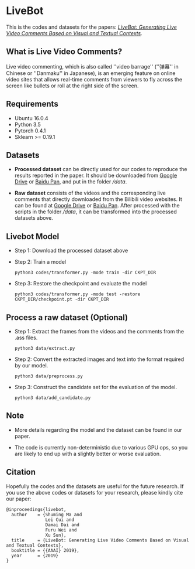 # LiveBot

This is the codes and datasets for the papers: [*LiveBot: Generating Live Video Comments Based on Visual and Textual Contexts*](https://arxiv.org/pdf/1809.04938.pdf).

## What is Live Video Comments?
Live video commenting, which is also called ''video barrage'' (''弹幕'' in Chinese or ''Danmaku'' in Japanese), is an emerging feature on online video sites that allows real-time comments from viewers to fly across the screen like bullets or roll at the right side of the screen.


## Requirements
* Ubuntu 16.0.4
* Python 3.5
* Pytorch 0.4.1
* Sklearn >= 0.19.1

## Datasets

- **Processed dataset** can be directly used for our codes to reproduce the results reported in the paper. It should be downloaded from [Google Drive](https://drive.google.com/open?id=13hLJ4yCJVJjz02YB0dyugeE_fcl6EI-B) or [Baidu Pan](https://pan.baidu.com/s/1xdfnZKtBpESEuLvhyU0RBw), and put in the folder */data*.

- **Raw dataset** consists of the videos and the corresponding live comments that directly downloaded from the Bilibili video websites. It can be found at [Google Drive](https://drive.google.com/open?id=15m5SbD-2ByaAr9Ik_vhL2GuUseVR-_EB) or [Baidu Pan](https://pan.baidu.com/s/1WSDbopxTMoxOAsd29gT77A). After processed with the scripts in the folder */data*, it can be transformed into the processed datasets above.

## Livebot Model

- Step 1: Download the processed dataset above
- Step 2: Train a model 
    ```
    python3 codes/transformer.py -mode train -dir CKPT_DIR
    ```

- Step 3: Restore the checkpoint and evaluate the model
    ```
    python3 codes/transformer.py -mode test -restore CKPT_DIR/checkpoint.pt -dir CKPT_DIR
    ```

## Process a raw dataset (Optional)

- Step 1: Extract the frames from the videos and the comments from the .ass files.
    ```
    python3 data/extract.py
    ```
- Step 2: Convert the extracted images and text into the format required by our model.
    ```
    python3 data/preprocess.py
    ```
- Step 3: Construct the candidate set for the evaluation of the model.
    ```
    python3 data/add_candidate.py
    ```

## Note

- More details regarding the model and the dataset can be found in our paper.

- The code is currently non-deterministic due to various GPU ops, so you are likely to end up with a slightly better or worse evaluation.

## Citation

Hopefully the codes and the datasets are useful for the future research. If you use the above codes or datasets for your research, please kindly cite our paper:
```
@inproceedings{livebot,
  author    = {Shuming Ma and
               Lei Cui and
               Damai Dai and
               Furu Wei and
               Xu Sun},
  title     = {LiveBot: Generating Live Video Comments Based on Visual and Textual Contexts},
  booktitle = {{AAAI} 2019},
  year      = {2019}
}
```